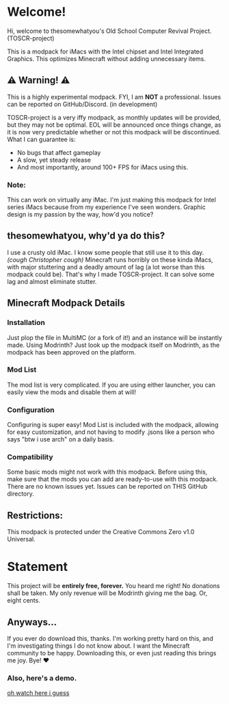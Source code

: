 # Welcome!

Hi, welcome to thesomewhatyou's Old School Computer Revival Project. (TOSCR-project)

This is a modpack for iMacs with the Intel chipset and Intel Integrated Graphics. This optimizes Minecraft without adding unnecessary items. 

## ⚠️ Warning! ⚠️

This is a highly experimental modpack. FYI, I am **NOT** a professional. Issues can be reported on GitHub/Discord. (in development)

TOSCR-project is a very iffy modpack, as monthly updates will be provided, but they may not be optimal. EOL will be announced once things change, as it is now very predictable whether or not this modpack will be discontinued. What I can guarantee is:
* No bugs that affect gameplay
* A slow, yet steady release
* And most importantly, around 100+ FPS for iMacs using this.
  

### Note:

This can work on virtually any iMac. I'm just making this modpack for Intel series iMacs because from my experience I've seen wonders.
Graphic design is my passion by the way, how'd you notice?

## thesomewhatyou, why'd ya do this?

I use a crusty old iMac. I know some people that still use it to this day. _(cough Christopher cough)_ Minecraft runs horribly on these kinda iMacs, with major stuttering and a deadly amount of lag (a lot worse than this modpack could be). That's why I made TOSCR-project. It can solve some lag and almost eliminate stutter.

## Minecraft Modpack Details

### Installation
Just plop the file in MultiMC (or a fork of it!) and an instance will be instantly made. Using Modrinth? Just look up the modpack itself on Modrinth, as the modpack has been approved on the platform.

### Mod List
The mod list is very complicated. If you are using either launcher, you can easily view the mods and disable them at will!

### Configuration
Configuring is super easy! Mod List is included with the modpack, allowing for easy customization, and not having to modify .jsons like a person who says "btw i use arch" on a daily basis.

### Compatibility
Some basic mods might not work with this modpack. Before using this, make sure that the mods you can add are ready-to-use with this modpack. There are no known issues yet. Issues can be reported on THIS GitHub directory.

## Restrictions:

This modpack is protected under the Creative Commons Zero v1.0 Universal.

# Statement

This project will be **entirely free, forever.** You heard me right! No donations shall be taken. My only revenue will be Modrinth giving me the bag.
Or, eight cents.

## Anyways...

If you ever do download this, thanks. I'm working pretty hard on this, and I'm investigating things I do not know about. I want the Minecraft community to be happy. Downloading this, or even just reading this brings me joy. Bye! ❤️

### Also, here's a demo.
[oh watch here i guess](https://www.youtube.com/watch?v=OAMGxX8sMMk)
